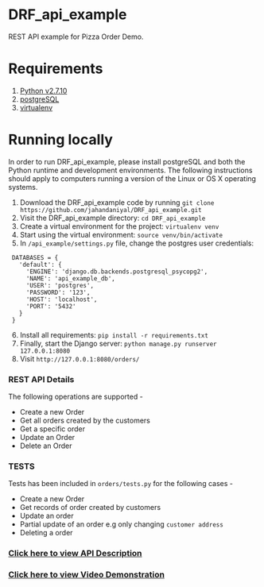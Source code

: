 # DRF_api_example
REST API example for Pizza Order Demo.

Requirements
===================================
1. [Python v2.7.10](https://www.python.org/downloads/)
2. [postgreSQL](https://www.postgresql.org/download/)
3. [virtualenv](https://virtualenv.pypa.io/en/stable/installation/)

Running locally
===================================

In order to run DRF_api_example, please install postgreSQL and both the Python runtime and development environments. The following instructions should apply to computers running a version of the Linux or OS X operating systems.

1. Download the DRF_api_example code by running `git clone https://github.com/jahandaniyal/DRF_api_example.git`
2. Visit the DRF_api_example directory: `cd DRF_api_example`
3. Create a virtual environment for the project: `virtualenv venv`
4. Start using the virtual environment: `source venv/bin/activate`
5. In `/api_example/settings.py` file, change the postgres user credentials:
 ```
  DATABASES = {
    'default': {
      'ENGINE': 'django.db.backends.postgresql_psycopg2',
      'NAME': 'api_example_db',
      'USER': 'postgres',
      'PASSWORD': '123',
      'HOST': 'localhost',
      'PORT': '5432'
    }
  }
```
6. Install all requirements: `pip install -r requirements.txt`
7. Finally, start the Django server: `python manage.py runserver 127.0.0.1:8080`
8. Visit `http://127.0.0.1:8080/orders/`

### REST API Details
The following operations are supported -
- Create a new Order
- Get all orders created by the customers
- Get a specific order
- Update an Order
- Delete an Order

### TESTS
Tests has been included in `orders/tests.py` for the following cases - 
- Create a new Order
- Get records of order created by customers
- Update an order
- Partial update of an order e.g only changing `customer address`
- Deleting a order 

### [Click here to view API Description](https://3x5c8j0mdqavudhhb7owqg-on.drv.tw/api_order.html)

### [Click here to view Video Demonstration](https://www.useloom.com/share/adc43054bcf54f2c80d30fae32b1722a)

